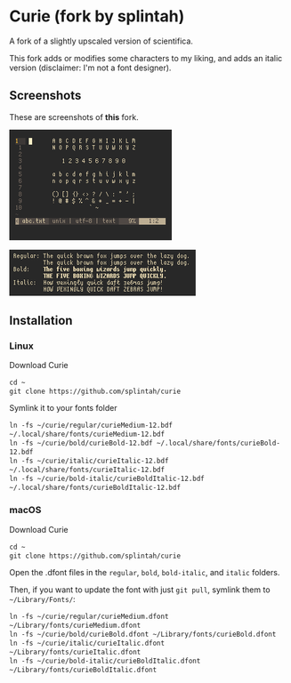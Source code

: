 # Curie (fork by splintah)

A fork of a slightly upscaled version of scientifica.

This fork adds or modifies some characters to my liking, and adds an italic version (disclaimer: I'm not a font designer).

## Screenshots

These are screenshots of **this** fork.

![curie-abc.png](./curie-abc.png)

![curie-example.png](./curie-example.png)

## Installation

### Linux

Download Curie
```shell
cd ~
git clone https://github.com/splintah/curie
```
Symlink it to your fonts folder
```shell
ln -fs ~/curie/regular/curieMedium-12.bdf ~/.local/share/fonts/curieMedium-12.bdf
ln -fs ~/curie/bold/curieBold-12.bdf ~/.local/share/fonts/curieBold-12.bdf
ln -fs ~/curie/italic/curieItalic-12.bdf ~/.local/share/fonts/curieItalic-12.bdf
ln -fs ~/curie/bold-italic/curieBoldItalic-12.bdf ~/.local/share/fonts/curieBoldItalic-12.bdf
```

### macOS

Download Curie
```shell
cd ~
git clone https://github.com/splintah/curie
```

Open the .dfont files in the `regular`, `bold`, `bold-italic`, and `italic` folders.

Then, if you want to update the font with just `git pull`, symlink them to `~/Library/Fonts/`:
```shell
ln -fs ~/curie/regular/curieMedium.dfont ~/Library/fonts/curieMedium.dfont
ln -fs ~/curie/bold/curieBold.dfont ~/Library/fonts/curieBold.dfont
ln -fs ~/curie/italic/curieItalic.dfont ~/Library/fonts/curieItalic.dfont
ln -fs ~/curie/bold-italic/curieBoldItalic.dfont ~/Library/fonts/curieBoldItalic.dfont
```
